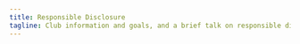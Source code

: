 ```yaml
---
title: Responsible Disclosure
tagline: Club information and goals, and a brief talk on responsible disclosure by Caleb. Discussion question&#58; "What is security, and why do we care?" (Slides available upon request)
---
```

